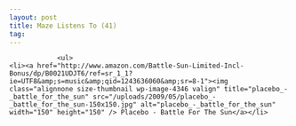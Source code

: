 ```yaml
---
layout: post
title: Maze Listens To (41)
tag: 
---
```



                <ul>
    <li><a href="http://www.amazon.com/Battle-Sun-Limited-Incl-Bonus/dp/B0021UDJT6/ref=sr_1_1?ie=UTF8&amp;s=music&amp;qid=1243636060&amp;sr=8-1"><img class="alignnone size-thumbnail wp-image-4346 valign" title="placebo_-_battle_for_the_sun" src="/uploads/2009/05/placebo_-_battle_for_the_sun-150x150.jpg" alt="placebo_-_battle_for_the_sun" width="150" height="150" /> Placebo - Battle For The Sun</a></li>
</ul>
            
